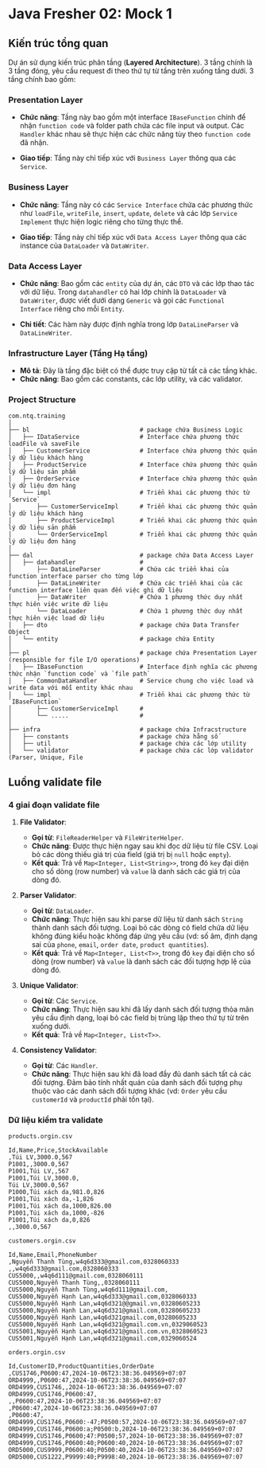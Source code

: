 # Java Fresher 02: Mock 1

## Kiến trúc tổng quan

Dự án sử dụng kiến trúc phân tầng (**Layered Architecture**). 3 tầng chính là 3 tầng đóng, yêu cầu request đi theo thứ
tự từ tầng trên xuống tầng dưới. 3 tầng chính bao gồm:

### Presentation Layer

- **Chức năng**: Tầng này bao gồm một interface `IBaseFunction` chính để nhận `function code` và folder path chứa các
  file
  input và output. Các `Handler` khác nhau sẽ thực hiện các chức năng tùy theo `function code` đã nhận.

- **Giao tiếp**: Tầng này chỉ tiếp xúc với `Business Layer` thông qua các `Service`.

### Business Layer

- **Chức năng**: Tầng này có các `Service Interface` chứa các phương thức như `loadFile`, `writeFile`, `insert`,
  `update`, `delete` và các lớp `Service Implement` thực hiện logic riêng cho từng thực thể.

- **Giao tiếp**: Tầng này chỉ tiếp xúc với `Data Access Layer` thông qua các instance của `DataLoader` và `DataWriter`.

### Data Access Layer

- **Chức năng**: Bao gồm các `entity` của dự án, các `DTO` và các lớp thao tác với dữ liệu. Trong `datahandler` có hai
  lớp chính là `DataLoader` và `DataWriter`, được viết dưới dạng `Generic` và gọi các `Functional Interface` riêng cho
  mỗi `Entity`.

- **Chi tiết**: Các hàm này được định nghĩa trong lớp `DataLineParser` và `DataLineWriter`.

### Infrastructure Layer (Tầng Hạ tầng)

- **Mô tả**: Đây là tầng đặc biệt có thể được truy cập từ tất cả các tầng khác.
- **Chức năng**: Bao gồm các constants, các lớp utility, và các validator.

### Project Structure

```
com.ntq.training
│
├── bl                               # package chứa Business Logic
│   ├── IDataService                 # Interface chứa phương thức loadFile và saveFile
│   ├── CustomerService              # Interface chứa phương thức quản lý dữ liệu khách hàng
│   ├── ProductService               # Interface chứa phương thức quản lý dữ liệu sản phẩm
│   ├── OrderService                 # Interface chứa phương thức quản lý dữ liệu đơn hàng
│   └── impl                         # Triển khai các phương thức từ `Service`
│       ├── CustomerServiceImpl      # Triển khai các phương thức quản lý dữ liệu khách hàng
│       ├── ProductServiceImpl       # Triển khai các phương thức quản lý dữ liệu sản phẩm
│       └── OrderServiceImpl         # Triển khai các phương thức quản lý dữ liệu đơn hàng
│
├── dal                              # package chứa Data Access Layer
│   ├── datahandler                  # 
│       ├── DataLineParser           # Chứa các triển khai của function interface parser cho từng lớp 
│       ├── DataLineWriter           # Chứa các triển khai của các function interface liên quan đến việc ghi dữ liệu
│       ├── DataWriter               # Chứa 1 phương thức duy nhất thực hiên việc write dữ liệu
│       └── DataLoader               # Chứa 1 phương thức duy nhất thực hiên việc load dữ liệu
│   ├── dto                          # package chứa Data Transfer Object
│   └── entity                       # package chứa Entity
│
├── pl                               # package chứa Presentation Layer (responsible for file I/O operations)
│   ├── IBaseFunction                # Interface định nghĩa các phương thức nhận `function code` và `file path`
│   ├── CommonDataHandler            # Service chung cho việc load và write data với mỗi entity khác nhau
│   └── impl                         # Triển khai các phương thức từ `IBaseFunction`
│       ├── CustomerServiceImpl      # 
│       └── .....                    # 
│
├── infra                            # package chứa Infracstructure
│   ├── constants                    # package chứa hằng số 
│   ├── util                         # package chứa các lớp utility
│   └── validator                    # package chứa các lớp validator (Parser, Unique, File
```

## Luồng validate file

### 4 giai đoạn validate file

1. **File Validator**:
    - **Gọi từ**: `FileReaderHelper` và `FileWriterHelper`.
    - **Chức năng**: Được thực hiện ngay sau khi đọc dữ liệu từ file CSV. Loại bỏ các dòng thiếu giá trị của field (giá
      trị bị `null` hoặc `empty`).
    - **Kết quả**: Trả về `Map<Integer, List<String>>`, trong đó `key` đại diện cho số dòng (row number) và `value` là
      danh sách các giá trị của dòng đó.

2. **Parser Validator**:
    - **Gọi từ**: `DataLoader`.
    - **Chức năng**: Thực hiện sau khi parse dữ liệu từ danh sách `String` thành danh sách đối tượng. Loại bỏ các dòng
      có field chứa dữ liệu không đúng kiểu hoặc không đáp ứng yêu cầu (vd: số âm, định dạng sai của `phone`, `email`,
      `order date`, `product quantities`).
    - **Kết quả**: Trả về `Map<Integer, List<T>>`, trong đó `key` đại diện cho số dòng (row number) và `value` là danh
      sách các đối tượng hợp lệ của dòng đó.

3. **Unique Validator**:
    - **Gọi từ**: Các `Service`.
    - **Chức năng**: Thực hiện sau khi đã lấy danh sách đối tượng thỏa mãn yêu cầu định dạng, loại bỏ các field bị trùng
      lặp theo thứ tự từ trên xuống dưới.
    - **Kết quả**: Trả về `Map<Integer, List<T>>`.

4. **Consistency Validator**:
    - **Gọi từ**: Các `Handler`.
    - **Chức năng**: Thực hiện sau khi đã load đầy đủ danh sách tất cả các đối tượng. Đảm bảo tính nhất quán của danh
      sách đối tượng phụ thuộc vào các danh sách đối tượng khác (vd: `Order` yêu cầu `customerId` và `productId` phải
      tồn tại).

### Dữ liệu kiểm tra validate

`products.orgin.csv`

```csv
Id,Name,Price,StockAvailable
,Túi LV,3000.0,567
P1001,,3000.0,567
P1001,Túi LV,,567
P1001,Túi LV,3000.0,
Túi LV,3000.0,567
P1000,Túi xách da,981.0,826
P1001,Túi xách da,-1,826
P1001,Túi xách da,1000,826.00
P1001,Túi xách da,1000,-826
P1001,Túi xách da,0,826
,,3000.0,567
```

`customers.orgin.csv`

```csv
Id,Name,Email,PhoneNumber
,Nguyễn Thanh Tùng,w4q6d333@gmail.com,0328060333
,,w4q6d333@gmail.com,0328060333
CUS5000,,w4q6d111@gmail.com,0328060111
CUS5000,Nguyễn Thanh Tùng,,0328060111
CUS5000,Nguyễn Thanh Tùng,w4q6d111@gmail.com,
CUS5000,Nguyễn Hạnh Lan,w4q6d333@gmail.com,0328060333
CUS5000,Nguyễn Hạnh Lan,w4q6d321@@gmail.vn,03280605233
CUS5000,Nguyễn Hạnh Lan,w4q6d321@gmail.com,03280605233
CUS5000,Nguyễn Hạnh Lan,w4q6d321gmail.com,03280605233
CUS5000,Nguyễn Hạnh Lan,w4q6d321@gmail.com.vn,0329060523
CUS5001,Nguyễn Hạnh Lan,w4q6d321@gmail.com.vn,0328060523
CUS5001,Nguyễn Hạnh Lan,w4q6d321@gmail.com,0329060524
```

`orders.orgin.csv`

```csv
Id,CustomerID,ProductQuantities,OrderDate
,CUS1746,P0600:47,2024-10-06T23:38:36.049569+07:07
ORD4999,,P0600:47,2024-10-06T23:38:36.049569+07:07
ORD4999,CUS1746,,2024-10-06T23:38:36.049569+07:07
ORD4999,CUS1746,P0600:47,
,,P0600:47,2024-10-06T23:38:36.049569+07:07
,P0600:47,2024-10-06T23:38:36.049569+07:07
,P0600:47,
ORD4999,CUS1746,P0600:-47;P0500:57,2024-10-06T23:38:36.049569+07:07
ORD4999,CUS1746,P0600:a;P0500:b,2024-10-06T23:38:36.049569+07:07
ORD4999,CUS1746,P0600;47:P0500;57,2024-10-06T23:38:36.049569+07:07
ORD4999,CUS1746,P0600:40;P0600:40,2024-10-06T23:38:36.049569+07:07
ORD5000,CUS9999,P0600:40;P0500:40,2024-10-06T23:38:36.049569+07:07
ORD5000,CUS1222,P9999:40;P9998:40,2024-10-06T23:38:36.049569+07:07
```
